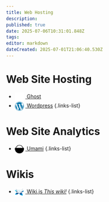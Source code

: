 ```yaml
---
title: Web Hosting
description: 
published: true
date: 2025-07-06T10:31:01.848Z
tags: 
editor: markdown
dateCreated: 2025-07-01T21:06:40.530Z
---
```


# Web Site Hosting
- [<img src="/ghost-light.png" width="25" style="vertical-align:middle;margin-right:4px"> Ghost](/ghost)
- [<img src="/wordpress.png" width="25" style="vertical-align:middle;margin-right:4px"> Wordpress](/wordpress)
{.links-list}

# Web Site Analytics
- [<img src="umami.png" width="25" style="vertical-align:middle;margin-right:4px"> Umami](/umami)
{.links-list}

# Wikis
- [<img src="/wiki-js.png" width="25" style="vertical-align:middle;margin-right:4px"> Wiki.js *This wiki!*](/wikijs)
{.links-list}
